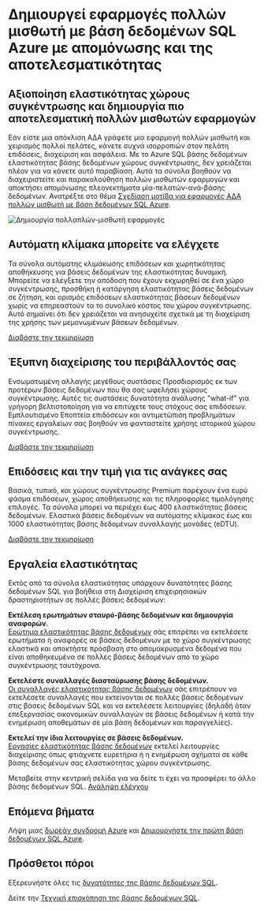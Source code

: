 <properties
   pageTitle="Βάση δεδομένων SQL Azure δημιουργεί εφαρμογές πολλών μισθωτή με απομόνωσης και της αποτελεσματικότητας"
   description="Μάθετε Τρόπος βάση δεδομένων SQL δημιουργεί εφαρμογές πολλών μισθωτή"
   keywords=""
   services="sql-database"
   documentationCenter=""
   authors="CarlRabeler"
   manager="jhubbard"
   editor=""/>

<tags
   ms.service="sql-database"
   ms.devlang="NA"
   ms.topic="article"
   ms.tgt_pltfrm="NA"
   ms.workload="data-management"
   ms.date="10/13/2016"
   ms.author="carlrab"/>

# <a name="builds-multi-tenant-apps-with-azure-sql-database-with-isolation-and-efficiency"></a>Δημιουργεί εφαρμογές πολλών μισθωτή με βάση δεδομένων SQL Azure με απομόνωσης και της αποτελεσματικότητας

## <a name="leverage-elastic-pools-and-build-more-efficient-multi-tenant-apps"></a>Αξιοποίηση ελαστικότητας χώρους συγκέντρωσης και δημιουργία πιο αποτελεσματική πολλών μισθωτών εφαρμογών

Εάν είστε μια απόκλιση ΑΔΑ γράφετε μια εφαρμογή πολλών μισθωτή και χειρισμός πολλοί πελάτες, κάνετε συχνά ισορροπιών στον πελάτη επιδόσεις, διαχείριση και ασφάλεια. Με το Azure SQL βάσης δεδομένων ελαστικότητας βάσης δεδομένων χώρους συγκέντρωσης, δεν χρειάζεται πλέον για να κάνετε αυτό παραβίαση. Αυτά τα σύνολα βοηθούν να διαχειριστείτε και παρακολούθηση πολλών μισθωτών εφαρμογών και αποκτήσει απομόνωσης πλεονεκτήματα μία-πελατών-ανά-βάσης δεδομένων. Ανατρέξτε στο θέμα [Σχεδίαση μοτίβα για εφαρμογές ΑΔΑ πολλών μισθωτή με βάση δεδομένων SQL Azure](sql-database-design-patterns-multi-tenancy-saas-applications.md).

![Δημιουργία πολλαπλών-μισθωτή εφαρμογές](./media/sql-database-build-multi-tenant-apps/sql-database-build-multi-tenant-apps.png)

## <a name="auto-scaling-you-control"></a>Αυτόματη κλίμακα μπορείτε να ελέγχετε

Τα σύνολα αυτόματης κλιμάκωσης επιδόσεων και χωρητικότητας αποθήκευσης για βάσεις δεδομένων της ελαστικότητας δυναμική. Μπορείτε να ελέγξετε την απόδοση που έχουν εκχωρηθεί σε ένα χώρο συγκέντρωσης, προσθήκη ή κατάργηση ελαστικότητας βάσεις δεδομένων σε ζήτηση, και ορισμός επιδόσεων ελαστικότητας βάσεων δεδομένων χωρίς να επηρεαστούν τα το συνολικό κόστος του χώρου συγκέντρωσης. Αυτό σημαίνει ότι δεν χρειάζεται να ανησυχείτε σχετικά με τη διαχείριση της χρήσης των μεμονωμένων βάσεων δεδομένων.

[Διαβάστε την τεκμηρίωση](sql-database-elastic-pool.md)

## <a name="intelligent-management-of-your-environment"></a>Έξυπνη διαχείρισης του περιβάλλοντός σας

Ενσωματωμένη αλλαγής μεγέθους συστάσεις Προσδιορισμός εκ των προτέρων βάσεις δεδομένων που θα σας ωφελήσει χώρους συγκέντρωσης. Αυτές τις συστάσεις δυνατότητα ανάλυσης "what-if" για γρήγορη βελτιστοποίηση για να επιτύχετε τους στόχους σας επιδόσεων. Εμπλουτισμένο Εποπτεία επιδόσεων και αντιμετώπιση προβλημάτων πίνακες εργαλείων σας βοηθούν να φανταστείτε χρήσης ιστορικού χώρου συγκέντρωσης.

[Διαβάστε την τεκμηρίωση](sql-database-elastic-pool-guidance.md)

## <a name="performance-and-price-to-meet-your-needs"></a>Επιδόσεις και την τιμή για τις ανάγκες σας

Βασικά, τυπικό, και χώρους συγκέντρωσης Premium παρέχουν ένα ευρύ φάσμα επιδόσεων, χώρος αποθήκευσης και τις πληροφορίες τιμολόγησης επιλογές. Τα σύνολα μπορεί να περιέχει έως 400 ελαστικότητας βάσεις δεδομένων. Ελαστικά βάσεις δεδομένων να αυτόματης κλίμακας έως και 1000 ελαστικότητας βάσης δεδομένων συναλλαγής μονάδες (eDTU).

[Διαβάστε την τεκμηρίωση](https://azure.microsoft.com/pricing/details/sql-database/?b=16.50)

## <a name="elastic-tools"></a>Εργαλεία ελαστικότητας

Εκτός από τα σύνολα ελαστικότητας υπάρχουν δυνατότητες βάσης δεδομένων SQL για βοήθεια στη Διαχείριση επιχειρησιακών δραστηριοτήτων σε πολλές βάσεις δεδομένων:

**Εκτέλεση ερωτημάτων σταυρό-βάσης δεδομένων και δημιουργία αναφορών.**  
[Ερώτημα ελαστικότητας βάσης δεδομένων](sql-database-elastic-query-overview.md) σάς επιτρέπει να εκτελέσετε ερωτήματα ή αναφορές σε βάσεις δεδομένων με το χώρο συγκέντρωσης ελαστικά και αποκτήστε πρόσβαση στο απομακρυσμένα δεδομένα που είναι αποθηκευμένα σε πολλές βάσεις δεδομένων από το χώρο συγκέντρωσης ταυτόχρονα.

**Εκτελέστε συναλλαγές διασταύρωσης βάσης δεδομένων.**  
[Οι συναλλαγές ελαστικότητας βάσης δεδομένων](sql-database-elastic-transactions-overview.md) σάς επιτρέπουν να εκτελέσετε συναλλαγές που εκτείνονται σε πολλές βάσεις δεδομένων στις βάσεις δεδομένων SQL και να εκτελέσετε λειτουργίες (δηλαδή όταν επεξεργασίας οικονομικών συναλλαγών σε βάσεις δεδομένων ή κατά την ενημέρωση αποθεμάτων σε μία βάση δεδομένων και παραγγελίες).

**Εκτελεί την ίδια λειτουργίες σε βάσεις δεδομένων.**  
[Εργασίες ελαστικότητας βάσης δεδομένων](sql-database-elastic-jobs-overview.md) εκτελεί λειτουργίες διαχείρισης όπως φτιάχνετε ευρετήρια ή η ενημέρωση σχήματα σε κάθε βάσης δεδομένων σας ελαστικότητας χώρου συγκέντρωσης.

Μεταβείτε στην κεντρική σελίδα για να δείτε τι έχει να προσφέρει το άλλο βάσης δεδομένων SQL.
[Ανάληψη ελέγχου](https://azure.microsoft.com/services/sql-database/) 

## <a name="next-steps"></a>Επόμενα βήματα

Λήψη μιας [δωρεάν συνδρομή Azure](https://azure.microsoft.com/get-started/) και [Δημιουργήστε την πρώτη βάση δεδομένων SQL Azure](sql-database-get-started.md).

## <a name="additional-resources"></a>Πρόσθετοι πόροι

Εξερευνήστε όλες τις [δυνατότητες της βάσης δεδομένων SQL](https://azure.microsoft.com/services/sql-database/).
 
Δείτε την [Τεχνική επισκόπηση της βάσης δεδομένων SQL](sql-database-technical-overview.md).  
